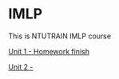 # IMLP
This is NTUTRAIN IMLP course

[Unit 1 - Homework finish](https://github.com/YouWeiChenPython/IMLP/blob/main/Unit01/Unit01_Crash%20Course%20on%20Python.ipynb)

[Unit 2 - ](https://github.com/YouWeiChenPython/IMLP/tree/main/Unit02)
